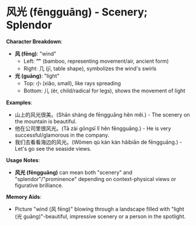 # **风光 (fēngguāng) - Scenery; Splendor**

**Character Breakdown**:  
- **风 (fēng)**: "wind"
  - Left: ⺮ (bamboo, representing movement/air, ancient form)
  - Right: 几 (jī, table shape), symbolizes the wind's swirls  
- **光 (guāng)**: "light"
  - Top: 小 (xiǎo, small), like rays spreading
  - Bottom: 儿 (ér, child/radical for legs), shows the movement of light

**Examples**:  
- 山上的风光很美。(Shān shàng de fēngguāng hěn měi.) - The scenery on the mountain is beautiful.  
- 他在公司里很风光。(Tā zài gōngsī lǐ hěn fēngguāng.) - He is very successful/glamorous in the company.  
- 我们去看看海边的风光。(Wǒmen qù kàn kàn hǎibiān de fēngguāng.) - Let's go see the seaside views.

**Usage Notes**:  
- **风光 (fēngguāng)** can mean both "scenery" and "splendor"/"prominence" depending on context-physical views or figurative brilliance.

**Memory Aids**:  
- Picture "wind (风 fēng)" blowing through a landscape filled with "light (光 guāng)"-beautiful, impressive scenery or a person in the spotlight.